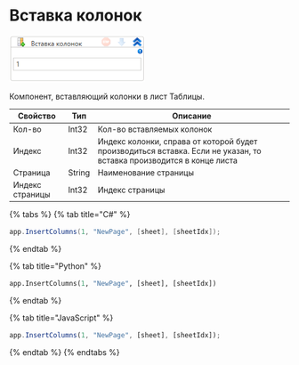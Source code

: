 # Вставка колонок

![](<../../../../.gitbook/assets/image (496).png>)

Компонент, вставляющий колонки в лист Таблицы.

| Свойство        | Тип    | Описание                                                                                                             |
| --------------- | ------ | -------------------------------------------------------------------------------------------------------------------- |
| Кол-во          | Int32  | Кол-во вставляемых колонок                                                                                           |
| Индекс          | Int32  | Индекс колонки, справа от которой будет производиться вставка. Если не указан, то вставка производится в конце листа |
| Страница        | String | Наименование страницы                                                                                                |
| Индекс страницы | Int32  | Индекс страницы                                                                                                      |

{% tabs %}
{% tab title="C#" %}
```csharp
app.InsertColumns(1, "NewPage", [sheet], [sheetIdx]);
```
{% endtab %}

{% tab title="Python" %}
```python
app.InsertColumns(1, "NewPage", [sheet], [sheetIdx])
```
{% endtab %}

{% tab title="JavaScript" %}
```javascript
app.InsertColumns(1, "NewPage", [sheet], [sheetIdx]);
```
{% endtab %}
{% endtabs %}
